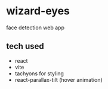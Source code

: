 # wizard-eyes

face detection web app

## tech used

- react
- vite
- tachyons for styling
- react-parallax-tilt (hover animation)
